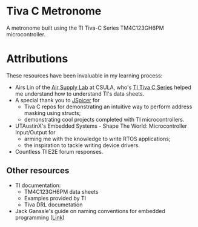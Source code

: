 # Tiva C Metronome 
A metronome built using the TI Tiva-C Series TM4C123GH6PM microcontroller. 

# Attributions
These resources have been invaluable in my learning process:
* Airs Lin of the [Air Supply Lab](http://www.airsupplylab.com/) at CSULA, who's  [TI Tiva C Series](http://www.airsupplylab.com/ti-tiva-c-serial.html) helped me understand how to understand TI's data sheets.
* A special thank you to [JSpicer](https://github.com/jspicer-ltu) for
  * Tiva C repos for demonstrating an intuitive way to perform address masking using structs;
  * demonstrating cool projects completed with TI microcontrollers.
* UTAustinX's Embedded Systems - Shape The World: Microcontroller Input/Output for
  * arming me with the knowledge to write RTOS applications;
  * the inspiration to tackle writing device drivers.
* Countless TI E2E forum responses.

## Other resources
* TI documentation:
  * TM4C123GH6PM data sheets
  * Examples provided by TI
  * Tiva DRL documetation
* Jack Ganssle's guide on naming conventions for embedded programming ([Link](https://www.embedded.com/perfecting-naming-conventions/))
